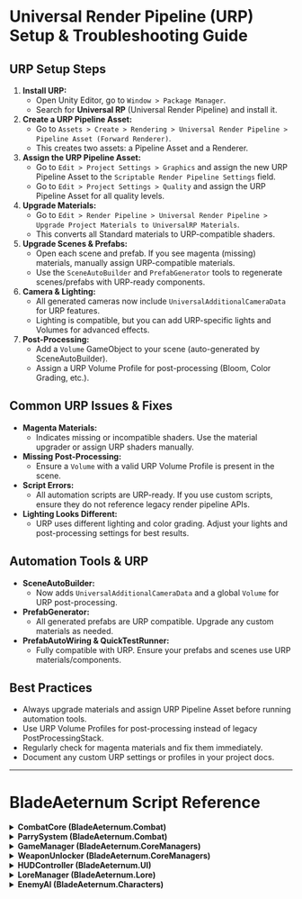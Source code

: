 # Universal Render Pipeline (URP) Setup & Troubleshooting Guide

## URP Setup Steps
1. **Install URP:**
   - Open Unity Editor, go to `Window > Package Manager`.
   - Search for **Universal RP** (Universal Render Pipeline) and install it.
2. **Create a URP Pipeline Asset:**
   - Go to `Assets > Create > Rendering > Universal Render Pipeline > Pipeline Asset (Forward Renderer)`.
   - This creates two assets: a Pipeline Asset and a Renderer.
3. **Assign the URP Pipeline Asset:**
   - Go to `Edit > Project Settings > Graphics` and assign the new URP Pipeline Asset to the `Scriptable Render Pipeline Settings` field.
   - Go to `Edit > Project Settings > Quality` and assign the URP Pipeline Asset for all quality levels.
4. **Upgrade Materials:**
   - Go to `Edit > Render Pipeline > Universal Render Pipeline > Upgrade Project Materials to UniversalRP Materials`.
   - This converts all Standard materials to URP-compatible shaders.
5. **Upgrade Scenes & Prefabs:**
   - Open each scene and prefab. If you see magenta (missing) materials, manually assign URP-compatible materials.
   - Use the `SceneAutoBuilder` and `PrefabGenerator` tools to regenerate scenes/prefabs with URP-ready components.
6. **Camera & Lighting:**
   - All generated cameras now include `UniversalAdditionalCameraData` for URP features.
   - Lighting is compatible, but you can add URP-specific lights and Volumes for advanced effects.
7. **Post-Processing:**
   - Add a `Volume` GameObject to your scene (auto-generated by SceneAutoBuilder).
   - Assign a URP Volume Profile for post-processing (Bloom, Color Grading, etc.).

## Common URP Issues & Fixes
- **Magenta Materials:**
  - Indicates missing or incompatible shaders. Use the material upgrader or assign URP shaders manually.
- **Missing Post-Processing:**
  - Ensure a `Volume` with a valid URP Volume Profile is present in the scene.
- **Script Errors:**
  - All automation scripts are URP-ready. If you use custom scripts, ensure they do not reference legacy render pipeline APIs.
- **Lighting Looks Different:**
  - URP uses different lighting and color grading. Adjust your lights and post-processing settings for best results.

## Automation Tools & URP
- **SceneAutoBuilder:**
  - Now adds `UniversalAdditionalCameraData` and a global `Volume` for URP post-processing.
- **PrefabGenerator:**
  - All generated prefabs are URP compatible. Upgrade any custom materials as needed.
- **PrefabAutoWiring & QuickTestRunner:**
  - Fully compatible with URP. Ensure your prefabs and scenes use URP materials/components.

## Best Practices
- Always upgrade materials and assign URP Pipeline Asset before running automation tools.
- Use URP Volume Profiles for post-processing instead of legacy PostProcessingStack.
- Regularly check for magenta materials and fix them immediately.
- Document any custom URP settings or profiles in your project docs.

---

# BladeAeternum Script Reference

<details>
<summary><strong>CombatCore (BladeAeternum.Combat)</strong></summary>

**Purpose:** Handles core combat mechanics: slashing, blocking, and timing-based parries. Modular and event-driven for expansion.

**Serialized Fields:**
- `ParrySystem parrySystem` (private)

**Events:**
- `OnSlash` (Action)
- `OnBlock` (Action)
- `OnParryAttempt` (Action&lt;bool&gt;)

**Public Methods:**
- `void Slash()` – Perform a slash attack, triggers OnSlash.
- `void Block()` – Perform a block, triggers OnBlock.
- `void TryParry(float inputTime)` – Attempt a parry, triggers OnParryAttempt.

</details>

<details>
<summary><strong>ParrySystem (BladeAeternum.Combat)</strong></summary>

**Purpose:** Handles timing-based parry detection and triggers parry effects.

**Serialized Fields:**
- `float perfectParryWindow` (private)

**Events:**
- `OnParrySuccess` (Action)
- `OnParryFail` (Action)

**Public Properties:**
- `float LastAttackTime` (get/set)

**Public Methods:**
- `bool AttemptParry(float inputTime)` – Returns true if parry is successful, triggers events.

</details>

<details>
<summary><strong>GameManager (BladeAeternum.CoreManagers)</strong></summary>

**Purpose:** Manages the overall duel flow: intro, fight, and outcome. Singleton pattern.

**Enums:**
- `DuelState { Intro, Fight, Outcome }`

**Events:**
- `OnIntroStart` (Action)
- `OnFightStart` (Action)
- `OnDuelEnd` (Action&lt;bool&gt;)

**Public Properties:**
- `DuelState CurrentState` (get)
- `static GameManager Instance` (get)

**Public Methods:**
- `void StartDuel()` – Sets state to Intro, triggers OnIntroStart.
- `void BeginFight()` – Sets state to Fight, triggers OnFightStart.
- `void EndDuel(bool playerWon)` – Sets state to Outcome, triggers OnDuelEnd.

</details>

<details>
<summary><strong>WeaponUnlocker (BladeAeternum.CoreManagers)</strong></summary>

**Purpose:** Unlocks new blades upon player victory.

**Events:**
- `OnBladeUnlocked` (Action&lt;string&gt;)

**Public Methods:**
- `void UnlockBlade(string bladeName)` – Unlocks a blade, triggers OnBladeUnlocked.

</details>

<details>
<summary><strong>HUDController (BladeAeternum.UI)</strong></summary>

**Purpose:** Controls the Heads-Up Display (HUD) for health, stamina, and blade energy.

**Serialized Fields:**
- `Slider healthBar` (private)
- `Slider staminaBar` (private)
- `Slider bladeEnergyBar` (private)

**Events:**
- `OnHealthChanged` (Action&lt;float&gt;)
- `OnStaminaChanged` (Action&lt;float&gt;)
- `OnBladeEnergyChanged` (Action&lt;float&gt;)

**Public Methods:**
- `void UpdateHealth(float value)` – Updates health bar, triggers OnHealthChanged.
- `void UpdateStamina(float value)` – Updates stamina bar, triggers OnStaminaChanged.
- `void UpdateBladeEnergy(float value)` – Updates blade energy bar, triggers OnBladeEnergyChanged.

</details>

<details>
<summary><strong>LoreManager (BladeAeternum.Lore)</strong></summary>

**Purpose:** Delivers pre-duel lore messages and narrative context.

**Serialized Fields:**
- `string[] preDuelMessages` (private)

**Events:**
- `OnShowMessage` (Action&lt;string&gt;)

**Public Methods:**
- `void ShowPreDuelMessage()` – Shows the current pre-duel message, triggers OnShowMessage.

</details>

<details>
<summary><strong>EnemyAI (BladeAeternum.Characters)</strong></summary>

**Purpose:** Simple pattern-based boss combat AI.

**Serialized Fields:**
- `CombatCore combatCore` (private)

**Events:**
- `OnPatternStart` (Action)

**Public Methods:**
- `void StartPattern()` – Starts the attack pattern coroutine, triggers OnPatternStart.

</details> 